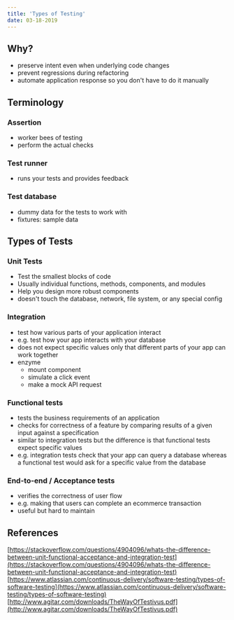 ```yaml
---
title: 'Types of Testing'
date: 03-18-2019
---
```


## Why?

- preserve intent even when underlying code changes
- prevent regressions during refactoring
- automate application response so you don't have to do it manually

## Terminology

### Assertion

- worker bees of testing
- perform the actual checks

### Test runner

- runs your tests and provides feedback

### Test database

- dummy data for the tests to work with
- fixtures: sample data

## Types of Tests

### Unit Tests

- Test the smallest blocks of code
- Usually individual functions, methods, components, and modules
- Help you design more robust components
- doesn't touch the database, network, file system, or any special config

### Integration

- test how various parts of your application interact
- e.g. test how your app interacts with your database
- does not expect specific values only that different parts of your app can work together
- enzyme
  - mount component
  - simulate a click event
  - make a mock API request

### Functional tests
- tests the business requirements of an application
- checks for correctness of a feature by comparing results of a given input against a specification
- similar to integration tests but the difference is that functional tests expect specific values
- e.g. integration tests check that your app can query a database whereas a functional test would ask for a specific value from the database

### End-to-end / Acceptance tests
- verifies the correctness of user flow
- e.g. making that users can complete an ecommerce transaction
- useful but hard to maintain

## References

[https://stackoverflow.com/questions/4904096/whats-the-difference-between-unit-functional-acceptance-and-integration-test](https://stackoverflow.com/questions/4904096/whats-the-difference-between-unit-functional-acceptance-and-integration-test)
[https://www.atlassian.com/continuous-delivery/software-testing/types-of-software-testing](https://www.atlassian.com/continuous-delivery/software-testing/types-of-software-testing)
[http://www.agitar.com/downloads/TheWayOfTestivus.pdf](http://www.agitar.com/downloads/TheWayOfTestivus.pdf)